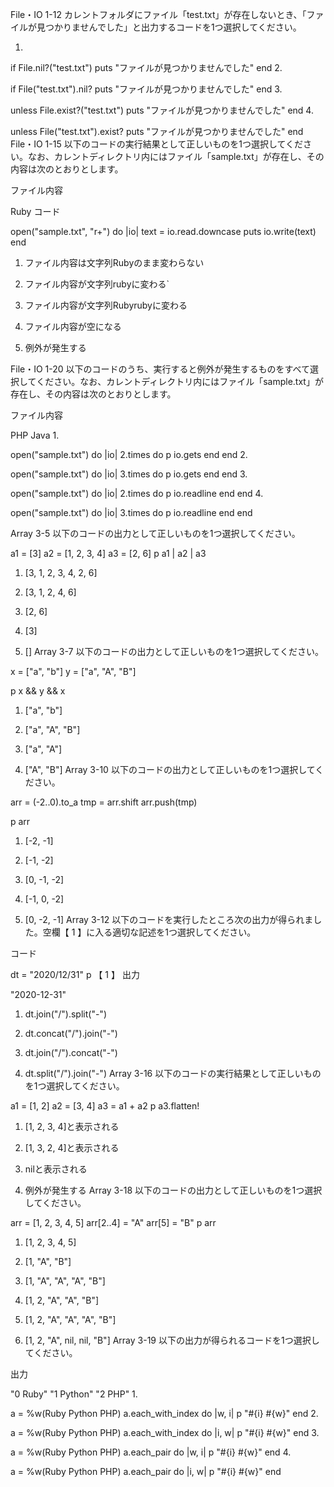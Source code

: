 File・IO 1-12
カレントフォルダにファイル「test.txt」が存在しないとき、「ファイルが見つかりませんでした」と出力するコードを1つ選択してください。

1.  

if File.nil?("test.txt")
  puts "ファイルが見つかりませんでした" 
end
2.  

if File("test.txt").nil?
  puts "ファイルが見つかりませんでした" 
end
3.  

unless File.exist?("test.txt")
  puts "ファイルが見つかりませんでした" 
end
4.  

unless File("test.txt").exist?
  puts "ファイルが見つかりませんでした" 
end
File・IO 1-15
以下のコードの実行結果として正しいものを1つ選択してください。なお、カレントディレクトリ内にはファイル「sample.txt」が存在し、その内容は次のとおりとします。

ファイル内容

Ruby
コード

open("sample.txt", "r+") do |io|
  text = io.read.downcase
  puts io.write(text)
end
1.   ファイル内容は文字列Rubyのまま変わらない

2.   ファイル内容が文字列rubyに変わる`

3.   ファイル内容が文字列Rubyrubyに変わる

4.   ファイル内容が空になる

5.   例外が発生する

   File・IO 1-20
以下のコードのうち、実行すると例外が発生するものをすべて選択してください。なお、カレントディレクトリ内にはファイル「sample.txt」が存在し、その内容は次のとおりとします。

ファイル内容

PHP
Java
1.  

open("sample.txt") do |io|
  2.times do
    p io.gets
  end
end
2.  

open("sample.txt") do |io|
  3.times do
    p io.gets
  end
end
3.  

open("sample.txt") do |io|
  2.times do
    p io.readline
  end
end
4.  

open("sample.txt") do |io|
  3.times do
    p io.readline
  end
end

Array 3-5
以下のコードの出力として正しいものを1つ選択してください。

a1 = [3]
a2 = [1, 2, 3, 4]
a3 = [2, 6]
p a1 | a2 | a3
1.   [3, 1, 2, 3, 4, 2, 6]

2.   [3, 1, 2, 4, 6]

3.   [2, 6]

4.   [3]

5.   []
Array 3-7
以下のコードの出力として正しいものを1つ選択してください。

x = ["a", "b"]
y = ["a", "A", "B"]

p x && y && x
1.   ["a", "b"]

2.   ["a", "A", "B"]

3.   ["a", "A"]

4.   ["A", "B"]
Array 3-10
以下のコードの出力として正しいものを1つ選択してください。

arr = (-2..0).to_a
tmp = arr.shift
arr.push(tmp)

p arr
1.   [-2, -1]

2.   [-1, -2]

3.   [0, -1, -2]

4.   [-1, 0, -2]

5.   [0, -2, -1]
Array 3-12
以下のコードを実行したところ次の出力が得られました。空欄【 1 】に入る適切な記述を1つ選択してください。

コード

dt = "2020/12/31"
p 【   1   】
出力

"2020-12-31"
1.   dt.join("/").split("-")

2.   dt.concat("/").join("-")

3.   dt.join("/").concat("-")

4.   dt.split("/").join("-")
Array 3-16
以下のコードの実行結果として正しいものを1つ選択してください。

a1 = [1, 2]
a2 = [3, 4]
a3 = a1 + a2
p a3.flatten!
1.   [1, 2, 3, 4]と表示される

2.   [1, 3, 2, 4]と表示される

3.   nilと表示される

4.   例外が発生する
Array 3-18
以下のコードの出力として正しいものを1つ選択してください。

arr = [1, 2, 3, 4, 5]
arr[2..4] = "A"
arr[5] = "B"
p arr
1.   [1, 2, 3, 4, 5]

2.   [1, "A", "B"]

3.   [1, "A", "A", "A", "B"]

4.   [1, 2, "A", "A", "B"]

5.   [1, 2, "A", "A", "A", "B"]

6.   [1, 2, "A", nil, nil, "B"]
Array 3-19
以下の出力が得られるコードを1つ選択してください。

出力

"0 Ruby"
"1 Python"
"2 PHP"
1.  

a = %w(Ruby Python PHP)
a.each_with_index do |w, i|
  p "#{i} #{w}"
end
2.  

a = %w(Ruby Python PHP)
a.each_with_index do |i, w|
  p "#{i} #{w}"
end
3.  

a = %w(Ruby Python PHP)
a.each_pair do |w, i|
  p "#{i} #{w}"
end
4.  

a = %w(Ruby Python PHP)
a.each_pair do |i, w|
  p "#{i} #{w}"
end
